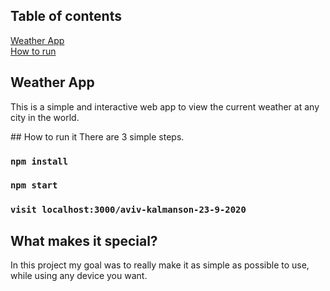 ## Table of contents
[Weather App](#weatherApp)  
[How to run](#run)  

## Weather App
This is a simple and interactive web app to view the current weather at any city in the world. 
<a name="weatherApp"/>

<a>
## How to run it
There are 3 simple steps.

### `npm install`

### `npm start`

### `visit localhost:3000/aviv-kalmanson-23-9-2020`
<a name="run"/>



## What makes it special?

In this project my goal was to really make it as simple as possible to use, while using any device you want.
